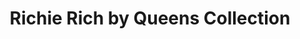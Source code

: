 ---
title: "Richie Rich by Queens Collection"
url: /varanasi/richie-rich-by-queens-collection/
shop: Kosmetik
---